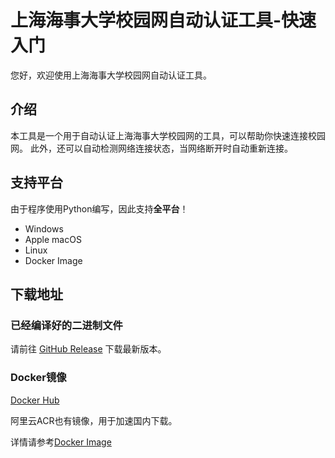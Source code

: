 # 上海海事大学校园网自动认证工具-快速入门

您好，欢迎使用上海海事大学校园网自动认证工具。

## 介绍

本工具是一个用于自动认证上海海事大学校园网的工具，可以帮助你快速连接校园网。
此外，还可以自动检测网络连接状态，当网络断开时自动重新连接。

## 支持平台

由于程序使用Python编写，因此支持**全平台**！

- Windows
- Apple macOS
- Linux
- Docker Image

## 下载地址

### 已经编译好的二进制文件

请前往
[GitHub Release](https://github.com/a645162/shmtu-auth/releases)
下载最新版本。

### Docker镜像

[Docker Hub](https://hub.docker.com/r/a645162/shmtu-auth)

阿里云ACR也有镜像，用于加速国内下载。

详情请参考[Docker Image](../3.Linux%20Platform/1.Docker%20Image.md)
